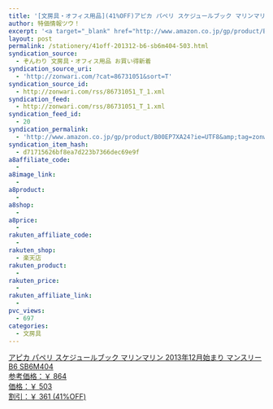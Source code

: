 ```yaml
---
title: '[文房具・オフィス用品](41%OFF)アピカ パペリ スケジュールブック マリンマリン 2013年12月始まり マンスリー B6 SB6M404 ￥503'
author: 特価情報ツウ！
excerpt: '<a target="_blank" href="http://www.amazon.co.jp/gp/product/B00EP7XA24?ie=UTF8&amp;tag=zonwari-22&amp;linkCode=as2&amp;camp=247&amp;creative=7399&amp;creativeASIN=B00EP7XA24"><img src="http://ecx.images-amazon.com/images/I/51ILxYVagWL._SL100_.jpg"><br>&#12450;&#12500;&#12459; &#12497;&#12506;&#12522; &#12473;&#12465;&#12472;&#12517;&#12540;&#12523;&#12502;&#12483;&#12463; &#12510;&#12522;&#12531;&#12510;&#12522;&#12531; 2013&#24180;12&#26376;&#22987;&#12414;&#12426; &#12510;&#12531;&#12473;&#12522;&#12540; B6 SB6M404<br>&#21442;&#32771;&#20385;&#26684;&#65306;&#65509; 864<br>&#20385;&#26684;&#65306;&#65509; 503<br>&#21106;&#24341;&#65306;&#65509; 361 (41%OFF)</a>'
layout: post
permalink: /stationery/41off-201312-b6-sb6m404-503.html
syndication_source:
  - ぞんわり 文房具・オフィス用品 お買い得新着
syndication_source_uri:
  - 'http://zonwari.com/?cat=86731051&sort=T'
syndication_source_id:
  - http://zonwari.com/rss/86731051_T_1.xml
syndication_feed:
  - http://zonwari.com/rss/86731051_T_1.xml
syndication_feed_id:
  - 20
syndication_permalink:
  - 'http://www.amazon.co.jp/gp/product/B00EP7XA24?ie=UTF8&amp;tag=zonwari-22&amp;linkCode=as2&amp;camp=247&amp;creative=7399&amp;creativeASIN=B00EP7XA24'
syndication_item_hash:
  - d71715626bf8ea7d223b7366dec69e9f
a8affiliate_code:
  - 
a8image_link:
  - 
a8product:
  - 
a8shop:
  - 
a8price:
  - 
rakuten_affiliate_code:
  - 
rakuten_shop:
  - 楽天店
rakuten_product:
  - 
rakuten_price:
  - 
rakuten_affiliate_link:
  - 
pvc_views:
  - 697
categories:
  - 文房具
---
```

[<img src='http://i1.wp.com/ecx.images-amazon.com/images/I/51ILxYVagWL._SL150_.jpg?w=546' title="" alt="" data-recalc-dims="1" />  
アピカ パペリ スケジュールブック マリンマリン 2013年12月始まり マンスリー B6 SB6M404  
参考価格：￥ 864  
価格：￥ 503  
割引：￥ 361 (41%OFF)][1]

 [1]: http://www.amazon.co.jp/gp/product/B00EP7XA24?ie=UTF8&#038;tag=tokkajohotsu-22&#038;linkCode=as2&#038;camp=247&#038;creative=7399&#038;creativeASIN=B00EP7XA24